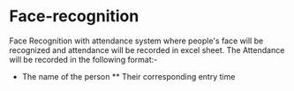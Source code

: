 # Face-recognition
Face Recognition with attendance system where people's face will be recognized  and attendance will be recorded in excel sheet.
The Attendance will be recorded in the following format:-
* The name of the person
** Their corresponding entry time 
